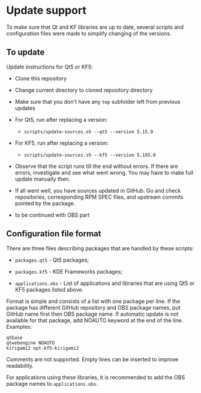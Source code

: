 # Update support

To make sure that Qt and KF libraries are up to date, several scripts
and configuration files were made to simplify changing of the
versions.

## To update

Update instructions for Qt5 or KF5:

- Clone this repository

- Change current directory to cloned repository directory

- Make sure that you don't have any `tmp` subfolder left from previous
  updates

- For Qt5, run after replacing a version:
  - `scripts/update-sources.sh --qt5 --version 5.15.9`

- For KF5, run after replacing a version:
  - `scripts/update-sources.sh --kf5 --version 5.105.0`

- Observe that the script runs till the end without errors. If there
  are errors, investigate and see what went wrong. You may have to
  make full update manually then.

- If all went well, you have sources updated in GitHub. Go and check
  repositories, corresponding RPM SPEC files, and upstream commits
  pointed by the package.

- to be continued with OBS part

## Configuration file format

There are three files describing packages that are handled by these
scripts:

- `packages.qt5` - Qt5 packages;

- `packages.kf5` - KDE Frameworks packages;

- `applications.obs` - List of applications and libraries that are
  using Qt5 or KF5 packages listed above.

Format is simple and consists of a list with one package per line. If
the package has different GitHub repository and OBS package names, put GitHub
name first then OBS package name. If automatic update is not available
for that package, add NOAUTO keyword at the end of the line. Examples:

```
qtbase
qtwebengine NOAUTO
kirigami2 opt-kf5-kirigami2
```

Comments are not supported. Empty lines can be inserted to improve
readability.

For applications using these libraries, it is recommended to add the
OBS package names to `applications.obs`.
